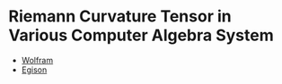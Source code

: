 # Riemann Curvature Tensor in Various Computer Algebra System

- [Wolfram](https://github.com/egisatoshi/riemann-curvature-tensor-of-torus/blob/master/torus.nb)
- [Egison](https://github.com/egisatoshi/riemann-curvature-tensor-of-torus/blob/master/torus.egi)
